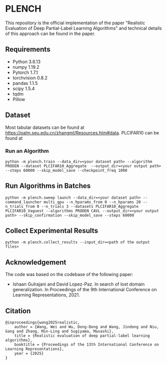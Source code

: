# PLENCH
This repository is the official implementation of the paper "Realistic Evaluation of Deep Partial-Label Learning Algorithms" and technical details of this approach can be found in the paper. 

## Requirements
- Python 3.6.13
- numpy 1.19.2
- Pytorch 1.7.1
- torchvision 0.8.2
- pandas 1.1.5
- scipy 1.5.4
- tqdm
- Pillow

## Dataset
Most tabular datasets can be found at https://palm.seu.edu.cn/zhangml/Resources.htm#data. PLCIFAR10 can be found at 

### Run an Algorithm
```
python -m plench.train --data_dir=<your dataset path> --algorithm PRODEN --dataset PLCIFAR10_Aggregate  --output_dir=<your output path> --steps 60000 --skip_model_save --checkpoint_freq 1000
```

## Run Algorithms in Batches
```
python -m plench.sweep launch --data_dir=<your dataset path> --command_launcher multi_gpu --n_hparams_from 0 --n_hparams 20 --n_trials_from 0 --n_trials 3 --datasets PLCIFAR10_Aggregate PLCIFAR10_Vaguest --algorithms PRODEN CAVL --output_dir=<your output path> --skip_confirmation --skip_model_save --steps 60000
```

## Collect Experimental Results 
```
python -m plench.collect_results --input_dir=<path of the output files>
```

## Acknowledgement
The code was based on the codebase of the following paper:

- Ishaan Gulrajani and David Lopez-Paz. In search of lost domain generalization. In Proceedings of the 9th International Conference on Learning Representations, 2021.


## Citation
```
@inproceedings{wang2025realistic,
    author = {Wang, Wei and Wu, Dong-Dong and Wang, Jindong and Niu, Gang and Zhang, Min-Ling and Sugiyama, Masashi},
    title = {Realistic evaluation of deep partial-label learning algorithms},
    booktitle = {Proceedings of the 13th International Conference on Learning Representations},
    year = {2025}
}
```


